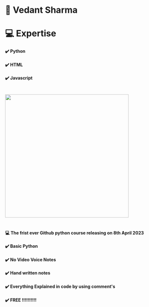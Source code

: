 # 🧍 Vedant Sharma

#  💻 Expertise
#### ✔️ Python
#### ✔️ HTML
#### ✔️ Javascript
#

<img src="https://github-readme-stats.vercel.app/api?username=Vedant565678&show_icons=true&theme=ADD_THEME_HERE" width="400">
<p align="left">

#
  

####  💻 The frist ever Github python course releasing on 8th April 2023
#### ✔️ Basic Python
#### ✔️ No Video Voice Notes
#### ✔️ Hand written notes
#### ✔️ Everything Explained in code by using comment's 
#### ✔️ FREE !!!!!!!!!!
